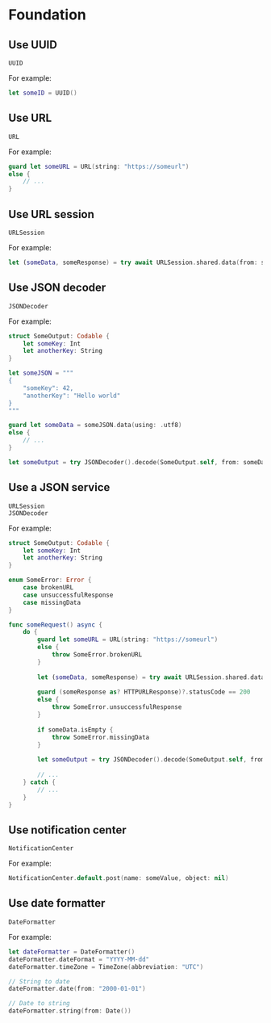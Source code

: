 # Foundation

## Use UUID

```
UUID
```

For example:

```swift
let someID = UUID()
```

## Use URL

```
URL
```

For example:

```swift
guard let someURL = URL(string: "https://someurl")
else {
    // ...
}
```

## Use URL session

```
URLSession
```

For example:

```swift
let (someData, someResponse) = try await URLSession.shared.data(from: someURL)
```

## Use JSON decoder

```
JSONDecoder
```

For example:

```swift
struct SomeOutput: Codable {
    let someKey: Int
    let anotherKey: String
}

let someJSON = """
{
    "someKey": 42,
    "anotherKey": "Hello world"
}
"""

guard let someData = someJSON.data(using: .utf8)
else {
    // ...
}

let someOutput = try JSONDecoder().decode(SomeOutput.self, from: someData)
```

## Use a JSON service

```
URLSession
JSONDecoder
```

For example:

```swift
struct SomeOutput: Codable {
    let someKey: Int
    let anotherKey: String
}

enum SomeError: Error {
    case brokenURL
    case unsuccessfulResponse
    case missingData
}

func someRequest() async {
    do {
        guard let someURL = URL(string: "https://someurl") 
        else {
            throw SomeError.brokenURL
        }
        
        let (someData, someResponse) = try await URLSession.shared.data(from: someURL)
        
        guard (someResponse as? HTTPURLResponse)?.statusCode == 200
        else { 
            throw SomeError.unsuccessfulResponse
        }
        
        if someData.isEmpty {
            throw SomeError.missingData
        }
        
        let someOutput = try JSONDecoder().decode(SomeOutput.self, from: someData)
    
        // ...
    } catch {
        // ...
    }
}
```

## Use notification center

```
NotificationCenter
```

For example:

```swift
NotificationCenter.default.post(name: someValue, object: nil)
```

## Use date formatter

```
DateFormatter
```

For example:

```swift
let dateFormatter = DateFormatter()
dateFormatter.dateFormat = "YYYY-MM-dd"
dateFormatter.timeZone = TimeZone(abbreviation: "UTC")

// String to date
dateFormatter.date(from: "2000-01-01")

// Date to string
dateFormatter.string(from: Date())
```
